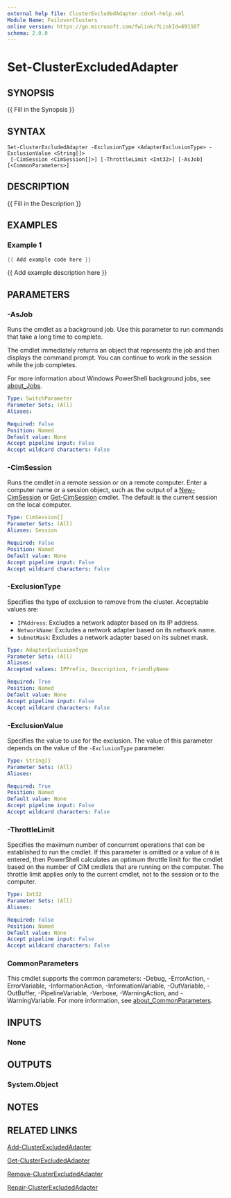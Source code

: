 ```yaml
---
external help file: ClusterExcludedAdapter.cdxml-help.xml
Module Name: FailoverClusters
online version: https://go.microsoft.com/fwlink/?LinkId=691107
schema: 2.0.0
---
```


# Set-ClusterExcludedAdapter

## SYNOPSIS
{{ Fill in the Synopsis }}

## SYNTAX

```
Set-ClusterExcludedAdapter -ExclusionType <AdapterExclusionType> -ExclusionValue <String[]>
 [-CimSession <CimSession[]>] [-ThrottleLimit <Int32>] [-AsJob] [<CommonParameters>]
```

## DESCRIPTION

{{ Fill in the Description }}

## EXAMPLES

### Example 1

```powershell
{{ Add example code here }}
```

{{ Add example description here }}

## PARAMETERS

### -AsJob

Runs the cmdlet as a background job. Use this parameter to run commands that take a long time to
complete.

The cmdlet immediately returns an object that represents the job and then displays the command
prompt. You can continue to work in the session while the job completes.

For more information about Windows PowerShell background jobs, see
[about_Jobs](/powershell/module/microsoft.powershell.core/about/about_jobs).

```yaml
Type: SwitchParameter
Parameter Sets: (All)
Aliases:

Required: False
Position: Named
Default value: None
Accept pipeline input: False
Accept wildcard characters: False
```

### -CimSession

Runs the cmdlet in a remote session or on a remote computer. Enter a computer name or a session
object, such as the output of a [New-CimSession](/powershell/module/cimcmdlets/new-cimsession)
or [Get-CimSession](/powershell/module/cimcmdlets/get-cimsession) cmdlet. The default is the
current session on the local computer.

```yaml
Type: CimSession[]
Parameter Sets: (All)
Aliases: Session

Required: False
Position: Named
Default value: None
Accept pipeline input: False
Accept wildcard characters: False
```

### -ExclusionType

Specifies the type of exclusion to remove from the cluster. Acceptable values are:

- `IPAddress`: Excludes a network adapter based on its IP address.
- `NetworkName`: Excludes a network adapter based on its network name.
- `SubnetMask`: Excludes a network adapter based on its subnet mask.

```yaml
Type: AdapterExclusionType
Parameter Sets: (All)
Aliases:
Accepted values: IPPrefix, Description, FriendlyName

Required: True
Position: Named
Default value: None
Accept pipeline input: False
Accept wildcard characters: False
```

### -ExclusionValue

Specifies the value to use for the exclusion. The value of this parameter depends on the value of
the `-ExclusionType` parameter.

```yaml
Type: String[]
Parameter Sets: (All)
Aliases:

Required: True
Position: Named
Default value: None
Accept pipeline input: False
Accept wildcard characters: False
```

### -ThrottleLimit

Specifies the maximum number of concurrent operations that can be established to run the cmdlet. If
this parameter is omitted or a value of `0` is entered, then PowerShell calculates an optimum
throttle limit for the cmdlet based on the number of CIM cmdlets that are running on the computer.
The throttle limit applies only to the current cmdlet, not to the session or to the computer.

```yaml
Type: Int32
Parameter Sets: (All)
Aliases:

Required: False
Position: Named
Default value: None
Accept pipeline input: False
Accept wildcard characters: False
```

### CommonParameters

This cmdlet supports the common parameters: -Debug, -ErrorAction, -ErrorVariable,
-InformationAction, -InformationVariable, -OutVariable, -OutBuffer, -PipelineVariable, -Verbose,
-WarningAction, and -WarningVariable. For more information, see
[about_CommonParameters](/powershell/module/microsoft.powershell.core/about/about_commonparameters).

## INPUTS

### None

## OUTPUTS

### System.Object

## NOTES

## RELATED LINKS

[Add-ClusterExcludedAdapter](add-clusterexcludedadapter.md)

[Get-ClusterExcludedAdapter](get-clusterexcludedadapter.md)

[Remove-ClusterExcludedAdapter](remove-clusterexcludedadapter.md)

[Repair-ClusterExcludedAdapter](repair-clusterexcludedadapter.md)
